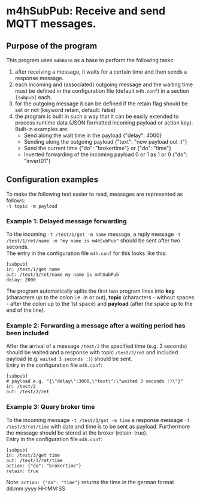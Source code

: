# m4hSubPub: Receive and send MQTT messages.
## Purpose of the program
This program uses `m4hBase` as a base to perform the following tasks:
1. after receiving a message, it waits for a certain time and then sends a response message.
2. each incoming and (associated) outgoing message and the waiting time must be defined in the configuration file (default `m4h.conf`) in a section `[subpub]` each.
3. for the outgoing message it can be defined if the retain flag should be set or not (keyword retain, default: false)
4. the program is built in such a way that it can be easily extended to process runtime data (JSON formatted incoming payload or action key). Built-in examples are:
   * Send along the wait time in the payload {"delay": 4000}
   * Sending along the outgoing payload {"text": "new payload out :)"}
   * Send the current time {"do": "brokertime"} or {"do": "time"}
   * Inverted forwarding of the incoming payload 0 or 1 as 1 or 0 {"do": "invert01"}

## Configuration examples
To make the following text easier to read, messages are represented as follows:   
`-t topic -m payload`   

### Example 1: Delayed message forwarding
To the incoming `-t /test/1/get -m name` message, a reply message `-t /test/1/ret/name -m "my name is m4hSubPub"` should be sent after two seconds.   
The entry in the configuration file `m4h.conf` for this looks like this:   
```   
[subpub]
in: /test/1/get name
out: /test/1/ret/name my name is m4hSubPub
delay: 2000
```   
The program automatically splits the first two program lines into __key__ (characters up to the colon i.e. in or out), __topic__ (characters - without spaces - after the colon up to the 1st space) and __payload__ (after the space up to the end of the line).

### Example 2: Forwarding a message after a waiting period has been included
After the arrival of a message `/test/2` the specified time (e.g. 3 seconds) should be waited and a response with topic `/test/2/ret` and included payload (e.g. `waited 3 seconds :)`) should be sent.   
Entry in the configuration file `m4h.conf`:    
```   
[subpub]
# payload e.g. "{\"delay\":3000,\"text\":\"waited 3 seconds :)\"}"
in: /test/2
out: /test/2/ret
```   

### Example 3: Query broker time
To the incoming message `-t /test/3/get -m time` a response message `-t /test/3/ret/time` with date and time is to be sent as payload. Furthermore the message should be stored at the broker (retain: true).   
Entry in the configuration file `m4h.conf`:    
```   
[subpub]
in: /test/3/get time
out: /test/3/ret/time
action: {"do": "brokertime"}
retain: true
```   
Note: `action: {"do": "time"}` returns the time in the german format dd.mm.yyyy HH:MM:SS
